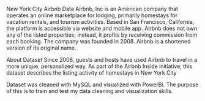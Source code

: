 New York City Airbnb Data
Airbnb, Inc is an American company that operates an online marketplace for lodging, primarily homestays for vacation rentals, and tourism activities. Based in San Francisco, California, the platform is accessible via website and mobile app. 
Airbnb does not own any of the listed properties; instead, it profits by receiving commission from each booking. The company was founded in 2008. Airbnb is a shortened version of its original name.

About Dataset
Since 2008, guests and hosts have used Airbnb to travel in a more unique, personalized way. As part of the Airbnb Inside initiative, this dataset describes the listing activity of homestays in New York City

Dataset was cleaned with MySQL and visualized with PowerBi. The purpose of this is to train and test my data cleaning and visualization skills.
